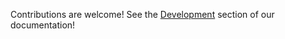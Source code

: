 Contributions are welcome! See the [Development](https://ivanklee86.github.io/tangle/Contributing/) section of our documentation!
